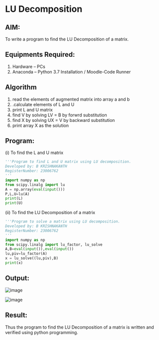# LU Decomposition 

## AIM:
To write a program to find the LU Decomposition of a matrix.

## Equipments Required:
1. Hardware – PCs
2. Anaconda – Python 3.7 Installation / Moodle-Code Runner

## Algorithm
1. read the elements of augmented matrix into array a and b
2. .calculate elements of L and U
3. print L and U matrix
4. find V by solving LV = B by forwrd substitution
5. find X by solving UX = V by backward substitution
6. print array X as the solution


## Program:
(i) To find the L and U matrix
```python
'''Program to find L and U matrix using LU decomposition.
Developed by: B KRISHNAKANTH
RegisterNumber: 23006762
'''
import numpy as np 
from scipy.linalg import lu
A = np.array(eval(input()))
P,L,U=lu(A)
print(L)
print(U)
```
(ii) To find the LU Decomposition of a matrix
```python
'''Program to solve a matrix using LU decomposition.
Developed by: B KRISHNAKANTH
RegisterNumber: 23006762
'''
import numpy as np
from scipy.linalg import lu_factor, lu_solve
A,B=eval(input()),eval(input())
lu,piv=lu_factor(A)
x = lu_solve((lu,piv),B)
print(x)
```

## Output:
![image](https://github.com/Krishnakanth23006762/LU-Decomposition/assets/138849446/95958a4b-55a2-40c8-a407-d447270a8e89)

![image](https://github.com/Krishnakanth23006762/LU-Decomposition/assets/138849446/e12bfede-7d43-4a73-9c66-94df62f11be1)



## Result:
Thus the program to find the LU Decomposition of a matrix is written and verified using python programming.

